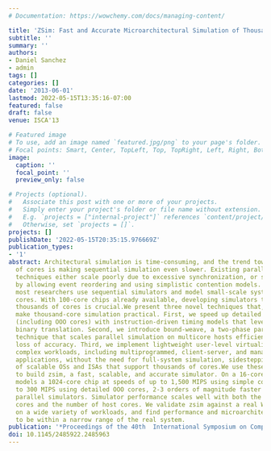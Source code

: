 ```yaml
---
# Documentation: https://wowchemy.com/docs/managing-content/

title: 'ZSim: Fast and Accurate Microarchitectural Simulation of Thousand-Core Systems'
subtitle: ''
summary: ''
authors:
- Daniel Sanchez
- admin
tags: []
categories: []
date: '2013-06-01'
lastmod: 2022-05-15T13:35:16-07:00
featured: false
draft: false
venue: ISCA'13

# Featured image
# To use, add an image named `featured.jpg/png` to your page's folder.
# Focal points: Smart, Center, TopLeft, Top, TopRight, Left, Right, BottomLeft, Bottom, BottomRight.
image:
  caption: ''
  focal_point: ''
  preview_only: false

# Projects (optional).
#   Associate this post with one or more of your projects.
#   Simply enter your project's folder or file name without extension.
#   E.g. `projects = ["internal-project"]` references `content/project/deep-learning/index.md`.
#   Otherwise, set `projects = []`.
projects: []
publishDate: '2022-05-15T20:35:15.976669Z'
publication_types:
- '1'
abstract: Architectural simulation is time-consuming, and the trend towards hundreds
  of cores is making sequential simulation even slower. Existing parallel simulation
  techniques either scale poorly due to excessive synchronization, or sacrifice accuracy
  by allowing event reordering and using simplistic contention models. As a result,
  most researchers use sequential simulators and model small-scale systems with 16-32
  cores. With 100-core chips already available, developing simulators that scale to
  thousands of cores is crucial.We present three novel techniques that, together,
  make thousand-core simulation practical. First, we speed up detailed core models
  (including OOO cores) with instruction-driven timing models that leverage dynamic
  binary translation. Second, we introduce bound-weave, a two-phase parallelization
  technique that scales parallel simulation on multicore hosts efficiently with minimal
  loss of accuracy. Third, we implement lightweight user-level virtualization to support
  complex workloads, including multiprogrammed, client-server, and managed-runtime
  applications, without the need for full-system simulation, sidestepping the lack
  of scalable OSs and ISAs that support thousands of cores.We use these techniques
  to build zsim, a fast, scalable, and accurate simulator. On a 16-core host, zsim
  models a 1024-core chip at speeds of up to 1,500 MIPS using simple cores and up
  to 300 MIPS using detailed OOO cores, 2-3 orders of magnitude faster than existing
  parallel simulators. Simulator performance scales well with both the number of modeled
  cores and the number of host cores. We validate zsim against a real Westmere system
  on a wide variety of workloads, and find performance and microarchitectural events
  to be within a narrow range of the real system.
publication: '*Proceedings of the 40th  International Symposium on Computer Architecture*'
doi: 10.1145/2485922.2485963
---
```

